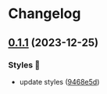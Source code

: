 # Changelog

## [0.1.1](https://github.com/hbstack/syntax-highlighting/compare/styles/igor/v0.1.0...styles/igor/v0.1.1) (2023-12-25)


### Styles 🎨

* update styles ([9468e5d](https://github.com/hbstack/syntax-highlighting/commit/9468e5d054f6c1775a1966bcf308506cebd2f804))
